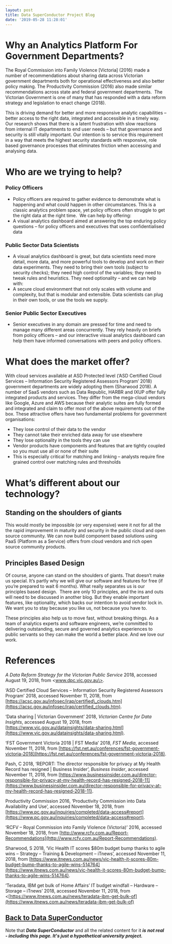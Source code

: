 ```yaml
---
layout: post
title: Data SuperConductor Project Blog
date: '2019-05-28 11:28:01'
---
```


# Why an Analytics Platform For Government Departments?

The Royal Commission into Family Violence [Victoria] (2016) made a number of recommendations about sharing data across Victorian government departments both for operational effectiveness and also better policy making. The Productivity Commission (2016) also made similar recommendations across state and federal government departments. &nbsp;The Victorian Government is one of many that has responded with a data reform strategy and legislation to enact change (2018).

This is driving demand for better and more responsive analytic capabilities – better access to the right data, integrated and accessible in a timely way. Our research shows that there is a latent frustration with slow reactions from internal IT departments to end user needs – but that governance and security is still vitally important. Our intention is to service this requirement in a way that meets the highest security standards with responsive, role based governance processes that eliminates friction when accessing and analysing data.

# Who are we trying to help?

### Policy Officers

- Policy officers are required to gather evidence to demonstrate what is happening and what could happen in other circumstances. This is a classic analytics problem space, yet policy officers often struggle to get the right data at the right time. &nbsp;We can help by offering:
- A visual analytics dashboard aimed at answering the top enduring policy questions – for policy officers and executives that uses confidentialised data

### Public Sector Data Scientists

- A visual analytics dashboard is great, but data scientists need more detail, more data, and more powerful tools to develop and work on their data experiments. They need to bring their own tools (subject to security checks); they need high control of the variables; they need to tweak rules and heuristics. They need optionality – and we can help with:
- A secure cloud environment that not only scales with volume and complexity, but that is modular and extensible. Data scientists can plug in their own tools, or use the tools we supply.

### Senior Public Sector Executives

- Senior executives in any domain are pressed for time and need to manage many different areas concurrently. They rely heavily on briefs from policy officers – and our interactive visual analytics dashboard can help them have informed conversations with peers and policy officers.

# What does the market offer?

With cloud services available at ASD Protected level (‘ASD Certified Cloud Services – Information Security Registered Assessors Program’ 2018) government departments are widely adopting them (Sharwood 2018). A number of SaaS vendors such as Data Republic, HARBR and IXUP offer fully integrated products and services. They differ from the mega-cloud vendors like Google, Azure and AWS because their analytic suites are fully formed and integrated and claim to offer most of the above requirements out of the box. These attractive offers have two fundamental problems for government organisations:

- They lose control of their data to the vendor
- They cannot take their enriched data away for use elsewhere
- They lose optionality in the tools they can use
- Vendor products have components and features that are tightly coupled so you must use all or none of their suite
- This is especially critical for matching and linking – analysts require fine grained control over matching rules and thresholds

# What’s different about our technology?

## Standing on the shoulders of giants

This would mostly be impossible (or very expensive) were it not for all the the rapid improvement in maturity and security in the public cloud and open source community. We can now build component based solutions using PaaS (Platform as a Service) offers from cloud vendors and rich open source community products.

## Principles Based Design

Of course, anyone can stand on the shoulders of giants. That doesn’t make us special. It’s partly why we will give our software and features for free (if you’re prepared to wait 6 months). What really separates us is our principles based design. &nbsp;There are only 10 principles, and the ins and outs will need to be discussed in another blog. But they enable important features, like optionality, which backs our intention to avoid vendor lock in. We want you to stay because you like us, not because you have to.

These principles also help us to move fast, without breaking things. As a team of analytics experts and software engineers, we’re committed to delivering outstanding, secure and governed analytics experiences to public servants so they can make the world a better place. And we love our work.

# References

_A Data Reform Strategy for the Victorian Public Service_ 2018, accessed August 19, 2018, from \<www.dpc.vic.gov.au\>.

‘ASD Certified Cloud Services – Information Security Registered Assessors Program’ 2018, accessed November 11, 2018, from [https://acsc.gov.au/infosec/irap/certified\_clouds.htm](https://acsc.gov.au/infosec/irap/certified_clouds.htm).

‘Data sharing | Victorian Government’ 2018, _Victorian Centre for Data Insights_, accessed August 19, 2018, from [https://www.vic.gov.au/datainsights/data-sharing.html](https://www.vic.gov.au/datainsights/data-sharing.html).

‘FST Government Victoria 2018 | FST Media’ 2018, _FST Media_, accessed November 11, 2018, from [https://fst.net.au/conferences/fst-government-victoria-2018](https://fst.net.au/conferences/fst-government-victoria-2018).

Pash, C 2018, ‘REPORT: The director responsible for privacy at My Health Record has resigned | Business Insider’, _Business Insider_, accessed November 11, 2018, from [https://www.businessinsider.com.au/director-responsible-for-privacy-at-my-health-record-has-resigned-2018-11](https://www.businessinsider.com.au/director-responsible-for-privacy-at-my-health-record-has-resigned-2018-11).

Productivity Commission 2016, ‘Productivity Commission into Data Availability and Use’, accessed November 18, 2018, from [https://www.pc.gov.au/inquiries/completed/data-access#report](https://www.pc.gov.au/inquiries/completed/data-access#report).

‘RCFV – Royal Commission into Family Violence (Victoria)’ 2016, accessed November 18, 2018, from [http://www.rcfv.com.au/Report-Recommendations](http://www.rcfv.com.au/Report-Recommendations).

Sharwood, S 2018, ‘Vic Health IT scores $80m budget bump thanks to agile wins – Strategy – Training & Development – iTnews’, accessed November 11, 2018, from [https://www.itnews.com.au/news/vic-health-it-scores-80m-budget-bump-thanks-to-agile-wins-514764](https://www.itnews.com.au/news/vic-health-it-scores-80m-budget-bump-thanks-to-agile-wins-514764).

‘Teradata, IBM get bulk of Home Affairs’ IT budget windfall – Hardware – Storage – iTnews’ 2018, accessed November 11, 2018, from \<[https://www.itnews.com.au/news/teradata-ibm-get-bulk-of](https://www.itnews.com.au/news/teradata-ibm-get-bulk-of)

## [Back to Data SuperConductor](/data-superconductor-description/)

Note that **_Data SuperConductor_** and all the related content for it **_is_**  **_not real - including this page. It's just a hypothetical university project._**

